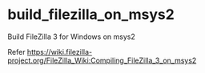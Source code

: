 # build_filezilla_on_msys2
Build FileZilla 3 for Windows on msys2

Refer https://wiki.filezilla-project.org/FileZilla_Wiki:Compiling_FileZilla_3_on_msys2
